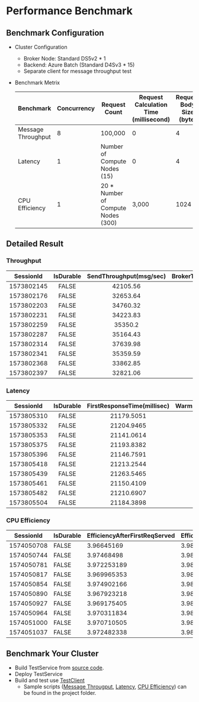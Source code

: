 # Performance Benchmark

## Benchmark Configuration

- Cluster Configuration

  - Broker Node: Standard DS5v2 * 1
  - Backend: Azure Batch (Standard D4Sv3 * 15)
  - Separate client for message throughput test

- Benchmark Metrix

  | Benchmark          | Concurrency | Request Count                      | Request Calculation Time (millisecond) | Request Body Size (byte) | Session Warmup (second) |
  | ------------------ | ----------- | ---------------------------------- | -------------------------------------- | ------------------------ | ----------------------- |
  | Message Throughput | 8           | 100,000                            | 0                                      | 4                        | 20                      |
  | Latency            | 1           | Number of Compute Nodes (15)       | 0                                      | 4                        | 20                      |
  | CPU Efficiency     | 1           | 20 * Number of Compute Nodes (300) | 3,000                                  | 1024                     | 20                      |

## Detailed Result

### Throughput

| SessionId  | IsDurable | SendThroughput(msg/sec) | BrokerThroughputDuration(msg/sec) | OverallThroughput(msg/sec) |
| :--------: | :-------: | :---------------------: | :-------------------------------: | :------------------------: |
| 1573802145 |   FALSE   |        42105.56         |             17374.71              |          17041.05          |
| 1573802176 |   FALSE   |        32653.64         |             16520.37              |          16230.21          |
| 1573802203 |   FALSE   |        34760.32         |             15626.94              |          15373.32          |
| 1573802231 |   FALSE   |        34223.83         |             14614.34              |          14381.93          |
| 1573802259 |   FALSE   |         35350.2         |             15978.04              |          15711.07          |
| 1573802287 |   FALSE   |        35164.43         |             16314.01              |          16040.12          |
| 1573802314 |   FALSE   |        37639.98         |             17763.47              |          17110.79          |
| 1573802341 |   FALSE   |        35359.59         |             17240.47              |          16753.68          |
| 1573802368 |   FALSE   |        33862.85         |             14303.47              |          14091.34          |
| 1573802397 |   FALSE   |        32821.06         |             14000.47              |          13793.11          |

### Latency

| SessionId  | IsDurable | FirstResponseTime(millisec) | WarmFirstResponseTime(millisec) |
| :--------: | :-------: | :-------------------------: | :-----------------------------: |
| 1573805310 |   FALSE   |         21179.5051          |            101.6017             |
| 1573805332 |   FALSE   |         21204.9465          |            105.5158             |
| 1573805353 |   FALSE   |         21141.0614          |             89.4736             |
| 1573805375 |   FALSE   |         21193.8382          |            104.6166             |
| 1573805396 |   FALSE   |         21146.7591          |             94.186              |
| 1573805418 |   FALSE   |         21213.2544          |            109.5435             |
| 1573805439 |   FALSE   |         21263.5465          |             87.1522             |
| 1573805461 |   FALSE   |         21150.4109          |             98.5999             |
| 1573805482 |   FALSE   |         21210.6907          |             95.7905             |
| 1573805504 |   FALSE   |         21184.3898          |             99.4633             |

### CPU Efficiency	

| SessionId  | IsDurable | EfficiencyAfterFirstReqServed | EfficiencyAfterFirstReqServedExcludeSessionEnd |
| ---------- | --------- | ----------------------------- | ---------------------------------------------- |
| 1574050708 | FALSE     | 3.96645169                    | 3.9813                                         |
| 1574050744 | FALSE     | 3.97468498                    | 3.98701                                        |
| 1574050781 | FALSE     | 3.972253189                   | 3.984568                                       |
| 1574050817 | FALSE     | 3.969965353                   | 3.984684                                       |
| 1574050854 | FALSE     | 3.974902166                   | 3.987209                                       |
| 1574050890 | FALSE     | 3.967923218                   | 3.981562                                       |
| 1574050927 | FALSE     | 3.969175405                   | 3.984405                                       |
| 1574050964 | FALSE     | 3.970311834                   | 3.982724                                       |
| 1574051000 | FALSE     | 3.970710505                   | 3.982988                                       |
| 1574051037 | FALSE     | 3.972482338                   | 3.984785                                       |

## Benchmark Your Cluster

- Build TestService from [source code](../perf/TestService).
- Deploy TestService
- Build and test use [TestClient](../perf/TestClient)
  - Sample scripts ([Message Througput](../perf/TestClient/MsgThroughput.ps1), [Latency](../perf/TestClient/FirstResponse.ps1), [CPU Efficiency](../perf/TestClient/CTQ.ps1)) can be found in the project folder.